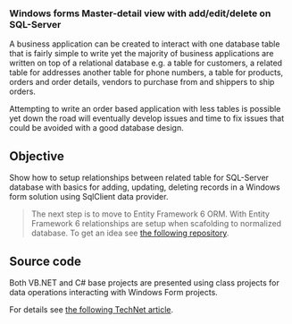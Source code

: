 ### Windows forms Master-detail view with add/edit/delete on SQL-Server

A business application can be created to interact with one database table that is fairly simple to write yet the majority of business applications are written on top of a relational database e.g. a table for customers, a related table for addresses another table for phone numbers, a table for products, orders and order details, vendors to purchase from and shippers to ship orders. 

Attempting to write an order based application with less tables is possible yet down the road will eventually develop issues and time to fix issues that could be avoided with a good database design. 

## Objective
Show how to setup relationships between related table for SQL-Server database with basics for adding, updating, deleting records in a Windows form solution using SqlClient data provider.

> The next step is to move to Entity Framework 6 ORM. With Entity Framework 6 relationships are setup when scafolding to normalized database. To get an idea see [the following repository](https://github.com/karenpayneoregon/EntityFrameworkSolutionStructureWindowsForms_VisualBasic).

## Source code  
Both VB.NET and C# base projects are presented using class projects for data operations interacting with Windows Form projects.

For details see [the following TechNet article](https://social.technet.microsoft.com/wiki/contents/articles/53240.windows-forms-master-detail-view-with-addeditdelete-on-sql-server-with-vb-netc.aspx).